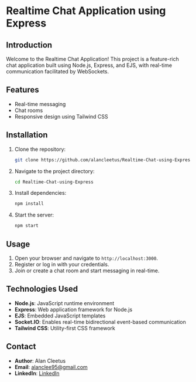 
# Realtime Chat Application using Express

## Introduction

Welcome to the Realtime Chat Application! This project is a feature-rich chat application built using Node.js, Express, and EJS, with real-time communication facilitated by WebSockets.

## Features

- Real-time messaging 
- Chat rooms
- Responsive design using Tailwind CSS 

## Installation

1. Clone the repository:
   ```sh
   git clone https://github.com/alancleetus/Realtime-Chat-using-Express.git
   ```
2. Navigate to the project directory:
   ```sh
   cd Realtime-Chat-using-Express
   ```
3. Install dependencies:
   ```sh
   npm install
   ```
4. Start the server:
   ```sh
   npm start
   ```

## Usage

1. Open your browser and navigate to `http://localhost:3000`.
2. Register or log in with your credentials.
3. Join or create a chat room and start messaging in real-time.

## Technologies Used

- **Node.js**: JavaScript runtime environment
- **Express**: Web application framework for Node.js
- **EJS**: Embedded JavaScript templates
- **Socket.IO**: Enables real-time bidirectional event-based communication
- **Tailwind CSS**: Utility-first CSS framework 

## Contact

- **Author**: Alan Cleetus
- **Email**: alanclee95@gmail.com
- **LinkedIn**: [LinkedIn](https://www.linkedin.com/in/alan-cleetus/)
